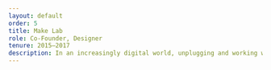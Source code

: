 ```yaml
---
layout: default
order: 5
title: Make Lab
role: Co-Founder, Designer
tenure: 2015–2017
description: In an increasingly digital world, unplugging and working with the your hands is more important than ever. I co-founded the Make Lab with <a href="https://www.patrickchew.com/">Patrick Chew</a> in 2014 to create a space where IBMers could explore, recharge, and bring that energy back to their work. We built a dedicated space for physical making, taught printmaking classes, managed monthly budgets, and built the Lab’s web archives.
---
```

